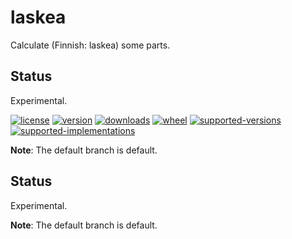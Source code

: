 # laskea

Calculate (Finnish: laskea) some parts.

## Status

Experimental.

[![license](https://img.shields.io/github/license/sthagen/laskea.svg?style=flat)](https://github.com/sthagen/laskea/blob/default/LICENSE)
[![version](https://img.shields.io/pypi/v/laskea.svg?style=flat)](https://pypi.python.org/pypi/laskea/)
[![downloads](https://pepy.tech/badge/laskea/month)](https://pepy.tech/project/turvallisuusneuvonta)
[![wheel](https://img.shields.io/pypi/wheel/laskea.svg?style=flat)](https://pypi.python.org/pypi/laskea/)
[![supported-versions](https://img.shields.io/pypi/pyversions/laskea.svg?style=flat)](https://pypi.python.org/pypi/laskea/)
[![supported-implementations](https://img.shields.io/pypi/implementation/laskea.svg?style=flat)](https://pypi.python.org/pypi/laskea/)

**Note**: The default branch is default.

## Status

Experimental.

**Note**: The default branch is default.
